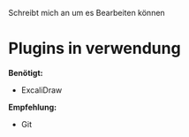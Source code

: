 Schreibt mich an um es Bearbeiten können

# Plugins in verwendung
**Benötigt:**
- ExcaliDraw

**Empfehlung:**
- Git

